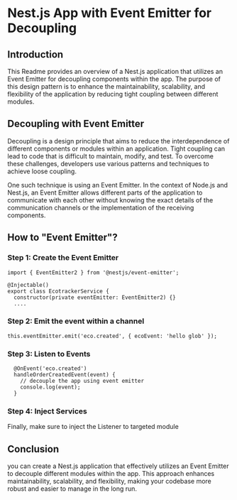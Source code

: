 # Nest.js App with Event Emitter for Decoupling

## Introduction

This Readme provides an overview of a Nest.js application that utilizes an Event Emitter for decoupling components within the app. The purpose of this design pattern is to enhance the maintainability, scalability, and flexibility of the application by reducing tight coupling between different modules.

## Decoupling with Event Emitter

Decoupling is a design principle that aims to reduce the interdependence of different components or modules within an application. Tight coupling can lead to code that is difficult to maintain, modify, and test. To overcome these challenges, developers use various patterns and techniques to achieve loose coupling.

One such technique is using an Event Emitter. In the context of Node.js and Nest.js, an Event Emitter allows different parts of the application to communicate with each other without knowing the exact details of the communication channels or the implementation of the receiving components.

## How to "Event Emitter"?

### Step 1: Create the Event Emitter

```
import { EventEmitter2 } from '@nestjs/event-emitter';

@Injectable()
export class EcotrackerService {
  constructor(private eventEmitter: EventEmitter2) {}
  ....
```

### Step 2: Emit the event within a channel

`this.eventEmitter.emit('eco.created', { ecoEvent: 'hello glob' });`

### Step 3: Listen to Events

```
  @OnEvent('eco.created')
  handleOrderCreatedEvent(event) {
    // decouple the app using event emitter
    console.log(event);
  }
```

### Step 4: Inject Services

Finally, make sure to inject the Listener to targeted module

## Conclusion

you can create a Nest.js application that effectively utilizes an Event Emitter to decouple different modules within the app. This approach enhances maintainability, scalability, and flexibility, making your codebase more robust and easier to manage in the long run.
